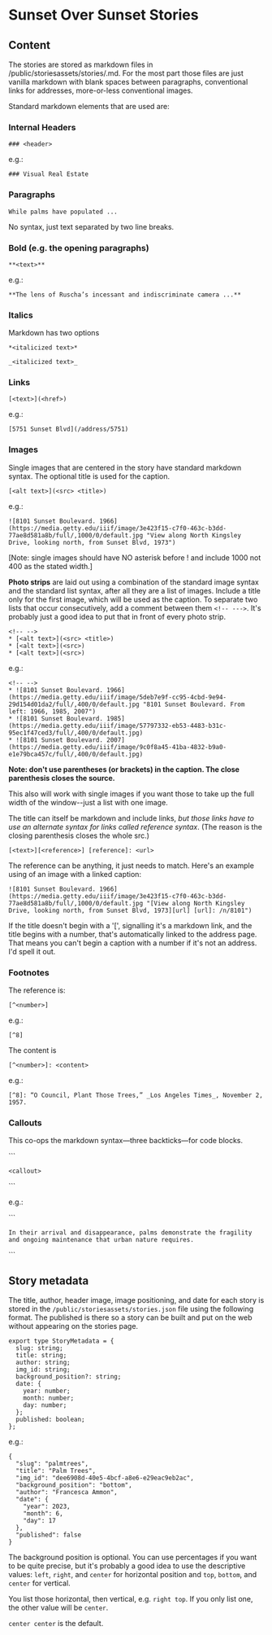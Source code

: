 # Sunset Over Sunset Stories

## Content

The stories are stored as markdown files in /public/storiesassets/stories/<filename>.md. For the most part those files are just vanilla markdown with blank spaces between paragraphs, conventional links for addresses, more-or-less conventional images.

Standard markdown elements that are used are:

### Internal Headers

`### <header>`

e.g.:

`### Visual Real Estate`


### Paragraphs

`While palms have populated ...`

No syntax, just text separated by two line breaks.

### Bold (e.g. the opening paragraphs)

`**<text>**`

e.g.:

`**The lens of Ruscha’s incessant and indiscriminate camera ...** `


### Italics 

Markdown has two options

`*<italicized text>*`

`_<italicized text>_`

### Links

`[<text>](<href>)`

e.g.:

`[5751 Sunset Blvd](/address/5751)`

### Images

Single images that are centered in the story have standard markdown syntax. The optional title is used for the caption.

`[<alt text>](<src> <title>)`

e.g.:

`![8101 Sunset Boulevard. 1966](https://media.getty.edu/iiif/image/3e423f15-c7f0-463c-b3dd-77ae8d581a8b/full/,1000/0/default.jpg "View along North Kingsley Drive, looking north, from Sunset Blvd, 1973")`

[Note: single images should have NO asterisk before ! and include 1000 not 400 as the stated width.]

**Photo strips** are laid out using a combination of the standard image syntax and the standard list syntax, after all they are a list of images. Include a title only for the first image, which will be used as the caption. To separate two lists that occur consecutively, add a comment between them `<!-- --->`. It's probably just a good idea to put that in front of every photo strip.

````
<!-- -->
* [<alt text>](<src> <title>)
* [<alt text>](<src>)
* [<alt text>](<src>)
````

e.g.:


````
<!-- -->
* ![8101 Sunset Boulevard. 1966](https://media.getty.edu/iiif/image/5deb7e9f-cc95-4cbd-9e94-29d154d01da2/full/,400/0/default.jpg "8101 Sunset Boulevard. From left: 1966, 1985, 2007")
* ![8101 Sunset Boulevard. 1985](https://media.getty.edu/iiif/image/57797332-eb53-4483-b31c-95ec1f47ced3/full/,400/0/default.jpg)
* ![8101 Sunset Boulevard. 2007](https://media.getty.edu/iiif/image/9c0f8a45-41ba-4832-b9a0-e1e79bca457c/full/,400/0/default.jpg)
````

**Note: don't use parentheses (or brackets) in the caption. The close parenthesis closes the source.**

This also will work with single images if you want those to take up the full width of the window--just a list with one image.

The title can itself be markdown and include links, *but those links have to use an alternate syntax for links called reference syntax*. (The reason is the closing parenthesis closes the whole src.)

```[<text>][<reference>] [reference]: <url>```

The reference can be anything, it just needs to match. Here's an example using of an image with a linked caption:

`![8101 Sunset Boulevard. 1966](https://media.getty.edu/iiif/image/3e423f15-c7f0-463c-b3dd-77ae8d581a8b/full/,1000/0/default.jpg "[View along North Kingsley Drive, looking north, from Sunset Blvd, 1973][url] [url]: /n/8101")`

If the title doesn't begin with a '[', signalling it's a markdown link, and the title begins with a number, that's automatically linked to the address page. That means you can't begin a caption with a number if it's not an address. I'd spell it out.

### Footnotes

The reference is:

`[^<number>]`

e.g.:

`[^8]`

The content is

`[^<number>]: <content>`

e.g.:

`[^8]: “O Council, Plant Those Trees,” _Los Angeles Times_, November 2, 1957.`

### Callouts

This co-ops the markdown syntax—three backticks—for code blocks.

\`\`\`

```
<callout>
```

\`\`\`

e.g.:

\`\`\`

```
In their arrival and disappearance, palms demonstrate the fragility and ongoing maintenance that urban nature requires.
```

\`\`\`

## Story metadata

The title, author, header image, image positioning, and date for each story is stored in the `/public/storiesassets/stories.json` file using the following format. The published is there so a story can be built and put on the web without appearing on the stories page.

```
export type StoryMetadata = {
  slug: string;
  title: string;
  author: string;
  img_id: string;
  background_position?: string;
  date: {
    year: number;
    month: number;
    day: number;
  };
  published: boolean;
};
```

e.g.:

```
{
  "slug": "palmtrees",
  "title": "Palm Trees",
  "img_id": "dee6908d-40e5-4bcf-a8e6-e29eac9eb2ac",
  "background_position": "bottom",
  "author": "Francesca Ammon",
  "date": {
    "year": 2023,
    "month": 6,
    "day": 17
  },
  "published": false
}
```

The background position is optional. You can use percentages if you want to be quite precise, but it's probably a good idea to use the descriptive values: `left`, `right`, and `center` for horizontal position and `top`, `bottom`, and `center` for vertical.

You list those horizontal, then vertical, e.g. `right top`. If you only list one, the other value will be `center`.

`center center` is the default.
